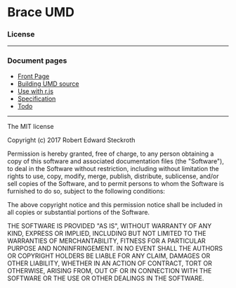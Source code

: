 # Brace UMD
### License

------

### Document pages
* [Front Page](https://github.com/restarian/brace_umd/blob/master/README.md)
* [Building UMD source](https://github.com/restarian/brace_umd/blob/master/doc/build.md)
* [Use with r.js](https://github.com/restarian/brace_umd/blob/master/doc/optimizer.md)
* [Specification](https://github.com/restarian/brace_umd/blob/master/doc/specification.md)
* [Todo](https://github.com/restarian/brace_umd/blob/master/doc/todo.md)

----

The MIT license

Copyright (c) 2017 Robert Edward Steckroth

Permission is hereby granted, free of charge, to any person obtaining a copy
of this software and associated documentation files (the "Software"), to deal
in the Software without restriction, including without limitation the rights
to use, copy, modify, merge, publish, distribute, sublicense, and/or sell
copies of the Software, and to permit persons to whom the Software is
furnished to do so, subject to the following conditions:

The above copyright notice and this permission notice shall be included in all
copies or substantial portions of the Software.

THE SOFTWARE IS PROVIDED "AS IS", WITHOUT WARRANTY OF ANY KIND, EXPRESS OR
IMPLIED, INCLUDING BUT NOT LIMITED TO THE WARRANTIES OF MERCHANTABILITY,
FITNESS FOR A PARTICULAR PURPOSE AND NONINFRINGEMENT. IN NO EVENT SHALL THE
AUTHORS OR COPYRIGHT HOLDERS BE LIABLE FOR ANY CLAIM, DAMAGES OR OTHER
LIABILITY, WHETHER IN AN ACTION OF CONTRACT, TORT OR OTHERWISE, ARISING FROM,
OUT OF OR IN CONNECTION WITH THE SOFTWARE OR THE USE OR OTHER DEALINGS IN THE
SOFTWARE.
